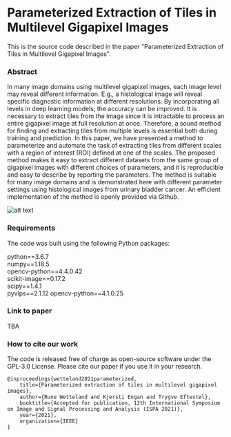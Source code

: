 # Parameterized Extraction of Tiles in Multilevel Gigapixel Images

This is the source code described in the paper "Parameterized Extraction of Tiles in Multilevel Gigapixel Images".

### Abstract
In many image domains using multilevel gigapixel images, each image level may reveal different information. E.g., a histological image will reveal specific diagnostic information at different resolutions. By incorporating all levels in deep learning models, the accuracy can be improved. It is necessary to extract tiles from the image since it is intractable to process an entire gigapixel image at full resolution at once. Therefore, a sound method for finding and extracting tiles from multiple levels is essential both during training and prediction. In this paper, we have presented a method to parameterize and automate the task of extracting tiles from different scales with a region of interest (ROI) defined at one of the scales. The proposed method makes it easy to extract different datasets from the same group of gigapixel images with different choices of parameters, and it is reproducible and easy to describe by reporting the parameters. The method is suitable for many image domains and is demonstrated here with different parameter settings using histological images from urinary bladder cancer. An efficient implementation of the method is openly provided via Github.

![alt text](images/wsi_example2.png?raw=true)

### Requirements

The code was built using the following Python packages:

python==3.6.7  
numpy==1.18.5  
opencv-python==4.4.0.42  
scikit-image==0.17.2  
scipy==1.4.1  
pyvips==2.1.12
opencv-python==4.1.0.25

### Link to paper
TBA

### How to cite our work
The code is released free of charge as open-source software under the GPL-3.0 License. Please cite our paper if you use it in your research.
```
@inproceedings{wetteland2021parameterized,
	title={Parameterized extraction of tiles in multilevel gigapixel images},
	author={Rune Wetteland and Kjersti Engan and Trygve Eftestøl},
	booktitle={Accepted for publication, 12th International Symposium on Image and Signal Processing and Analysis (ISPA 2021)},
	year={2021},
	organization={IEEE}
}
```
